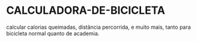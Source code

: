 # CALCULADORA-DE-BICICLETA
calcular calorias queimadas, distância percorrida, e muito mais, tanto para bicicleta normal quanto de academia.

